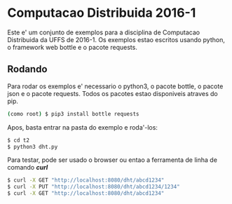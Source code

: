 # Computacao Distribuida 2016-1

Este e' um conjunto de exemplos para a disciplina de Computacao Distribuida da UFFS de 2016-1.
Os exemplos estao escritos usando python, o framework web bottle e o pacote requests.

## Rodando

Para rodar os exemplos e' necessario o python3, o pacote bottle, o pacote json e o pacote requests.
Todos os pacotes estao disponiveis atraves do pip.

```bash
(como root) $ pip3 install bottle requests
```

Apos, basta entrar na pasta do exemplo e roda'-los:

```bash
$ cd t2
$ python3 dht.py
```

Para testar, pode ser usado o browser ou entao a ferramenta de linha de comando ***curl***

```bash
$ curl -X GET "http://localhost:8080/dht/abcd1234"
$ curl -X PUT "http://localhost:8080/dht/abcd1234/1234"
$ curl -X GET "http://localhost:8080/dht/abcd1234"
```
